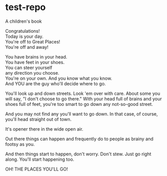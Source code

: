 # test-repo
A children's book

Congratulations!  
Today is your day.  
You're off to Great Places!  
You're off and away!  

You have brains in your head.  
You have feet in your shoes.  
You can steer yourself   
any direction you choose.  
You're on your own. And you know what you know.  
And YOU are the guy who'll decide where to go.  

You'll look up and down streets. Look 'em over with care.
About some you will say, "I don't choose to go there."
With your head full of brains and your shoes full of feet, 
you're too smart to go down any not-so-good street.

And you may not find any
you'll want to go down.
In that case, of course,
you'll head straight out of town.

It's opener there
in the wide open air.

Out there things can happen
and frequently do
to people as brainy
and footsy as you.

And then things start to happen,
don't worry. Don't stew.
Just go right along.
You'll start happening too.

OH!
THE PLACES YOU'LL GO!
